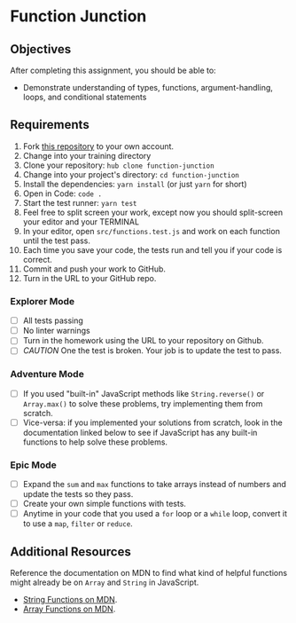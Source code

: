 # Function Junction

## Objectives

After completing this assignment, you should be able to:

- Demonstrate understanding of types, functions, argument-handling, loops, and conditional statements

## Requirements

1.  Fork [this repository](https://github.com/suncoast-devs/function-junction) to your own account.
2.  Change into your training directory
3.  Clone your repository: `hub clone function-junction`
4.  Change into your project's directory: `cd function-junction`
5.  Install the dependencies: `yarn install` (or just `yarn` for short)
6.  Open in Code: `code .`
7.  Start the test runner: `yarn test`
8.  Feel free to split screen your work, except now you should split-screen your editor and your TERMINAL
9.  In your editor, open `src/functions.test.js` and work on each function until the test pass.
10. Each time you save your code, the tests run and tell you if your code is correct.
11. Commit and push your work to GitHub.
12. Turn in the URL to your GitHub repo.

### Explorer Mode

- [ ] All tests passing
- [ ] No linter warnings
- [ ] Turn in the homework using the URL to your repository on Github.
- [ ] _CAUTION_ One the test is broken. Your job is to update the test to pass.

### Adventure Mode

- [ ] If you used "built-in" JavaScript methods like `String.reverse()` or `Array.max()` to solve these problems, try implementing them from scratch.
- [ ] Vice-versa: if you implemented your solutions from scratch, look in the documentation linked below to see if JavaScript has any built-in functions to help solve these problems.

### Epic Mode

- [ ] Expand the `sum` and `max` functions to take arrays instead of numbers and update the tests so they pass.
- [ ] Create your own simple functions with tests.
- [ ] Anytime in your code that you used a `for` loop or a `while` loop, convert it to use a `map`, `filter` or `reduce`.

## Additional Resources

Reference the documentation on MDN to find what kind of helpful functions might already be on `Array` and `String` in JavaScript.

- [String Functions on MDN](https://developer.mozilla.org/en-US/docs/Web/JavaScript/Reference/Global_Objects/String).
- [Array Functions on MDN](https://developer.mozilla.org/en-US/docs/Web/JavaScript/Reference/Global_Objects/Array).
